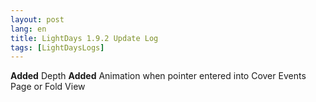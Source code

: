 ```yaml
---
layout: post
lang: en
title: LightDays 1.9.2 Update Log
tags: [LightDaysLogs]
---
```

**Added** Depth**Added** Animation when pointer entered into Cover Events Page or Fold View
